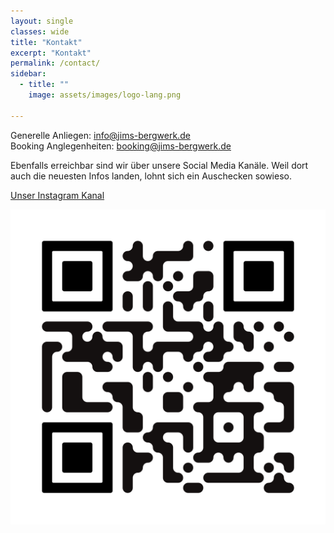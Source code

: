 ```yaml
---
layout: single
classes: wide
title: "Kontakt"
excerpt: "Kontakt"
permalink: /contact/
sidebar:
  - title: ""
    image: assets/images/logo-lang.png

---
```


Generelle Anliegen: [info@jims-bergwerk.de](mailto:info@jims-bergwerk.de)  
Booking Anglegenheiten: [booking@jims-bergwerk.de](mailto:booking@jims-bergwerk.de)

Ebenfalls erreichbar sind wir über unsere Social Media Kanäle.
Weil dort auch die neuesten Infos landen, lohnt sich ein Auschecken sowieso.

[Unser Instagram Kanal](https://www.instagram.com/jims_bergwerk/)  

<img src="/assets/images/qr-insta.png" alt="Instagram QR Code" />